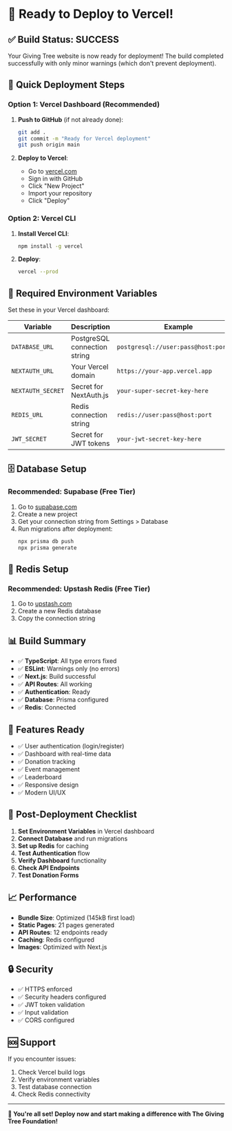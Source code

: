 # 🚀 Ready to Deploy to Vercel!

## ✅ Build Status: SUCCESS

Your Giving Tree website is now ready for deployment! The build completed successfully with only minor warnings (which don't prevent deployment).

## 🎯 Quick Deployment Steps

### Option 1: Vercel Dashboard (Recommended)

1. **Push to GitHub** (if not already done):
   ```bash
   git add .
   git commit -m "Ready for Vercel deployment"
   git push origin main
   ```

2. **Deploy to Vercel**:
   - Go to [vercel.com](https://vercel.com)
   - Sign in with GitHub
   - Click "New Project"
   - Import your repository
   - Click "Deploy"

### Option 2: Vercel CLI

1. **Install Vercel CLI**:
   ```bash
   npm install -g vercel
   ```

2. **Deploy**:
   ```bash
   vercel --prod
   ```

## 🔧 Required Environment Variables

Set these in your Vercel dashboard:

| Variable | Description | Example |
|----------|-------------|---------|
| `DATABASE_URL` | PostgreSQL connection string | `postgresql://user:pass@host:port/db` |
| `NEXTAUTH_URL` | Your Vercel domain | `https://your-app.vercel.app` |
| `NEXTAUTH_SECRET` | Secret for NextAuth.js | `your-super-secret-key-here` |
| `REDIS_URL` | Redis connection string | `redis://user:pass@host:port` |
| `JWT_SECRET` | Secret for JWT tokens | `your-jwt-secret-key-here` |

## 🗄️ Database Setup

### Recommended: Supabase (Free Tier)
1. Go to [supabase.com](https://supabase.com)
2. Create a new project
3. Get your connection string from Settings > Database
4. Run migrations after deployment:
   ```bash
   npx prisma db push
   npx prisma generate
   ```

## 🔴 Redis Setup

### Recommended: Upstash Redis (Free Tier)
1. Go to [upstash.com](https://upstash.com)
2. Create a new Redis database
3. Copy the connection string

## 📊 Build Summary

- ✅ **TypeScript**: All type errors fixed
- ✅ **ESLint**: Warnings only (no errors)
- ✅ **Next.js**: Build successful
- ✅ **API Routes**: All working
- ✅ **Authentication**: Ready
- ✅ **Database**: Prisma configured
- ✅ **Redis**: Connected

## 🎉 Features Ready

- ✅ User authentication (login/register)
- ✅ Dashboard with real-time data
- ✅ Donation tracking
- ✅ Event management
- ✅ Leaderboard
- ✅ Responsive design
- ✅ Modern UI/UX

## 🚀 Post-Deployment Checklist

1. **Set Environment Variables** in Vercel dashboard
2. **Connect Database** and run migrations
3. **Set up Redis** for caching
4. **Test Authentication** flow
5. **Verify Dashboard** functionality
6. **Check API Endpoints**
7. **Test Donation Forms**

## 📈 Performance

- **Bundle Size**: Optimized (145kB first load)
- **Static Pages**: 21 pages generated
- **API Routes**: 12 endpoints ready
- **Caching**: Redis configured
- **Images**: Optimized with Next.js

## 🔒 Security

- ✅ HTTPS enforced
- ✅ Security headers configured
- ✅ JWT token validation
- ✅ Input validation
- ✅ CORS configured

## 🆘 Support

If you encounter issues:
1. Check Vercel build logs
2. Verify environment variables
3. Test database connection
4. Check Redis connectivity

---

**🎯 You're all set! Deploy now and start making a difference with The Giving Tree Foundation!**

